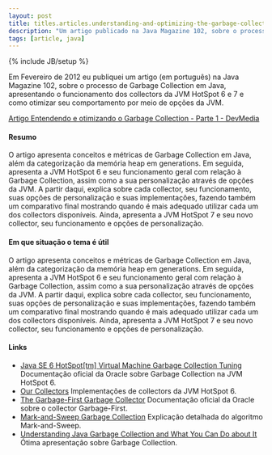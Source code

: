 ```yaml
---
layout: post
title: titles.articles.understanding-and-optimizing-the-garbage-collection-part-1
description: "Um artigo publicado na Java Magazine 102, sobre o processo de Garbage Collection em Java, apresentando o funcionamento dos collectors da JVM HotSpot 6 e 7 e como otimizar seu comportamento por meio de opções da JVM."
tags: [article, java]
---
```

{% include JB/setup %}

Em Fevereiro de 2012 eu publiquei um artigo (em português) na Java Magazine 102, sobre o processo de Garbage Collection em Java, apresentando o funcionamento dos collectors da JVM HotSpot 6 e 7 e como otimizar seu comportamento por meio de opções da JVM.

[Artigo Entendendo e otimizando o Garbage Collection - Parte 1 - DevMedia](http://www.devmedia.com.br/garbage-collection-entendendo-e-otimizando-revista-java-magazine-102-parte-1/24082)

#### Resumo
O artigo apresenta conceitos e métricas de Garbage Collection em Java, além da categorização da memória heap em generations. Em seguida, apresenta a JVM HotSpot 6 e seu funcionamento geral com relação à Garbage Collection, assim como a sua personalização através de opções da JVM. A partir daqui, explica sobre cada collector, seu funcionamento, suas opções de personalização e suas implementações, fazendo também um comparativo final mostrando quando é mais adequado utilizar cada um dos collectors disponíveis. Ainda, apresenta a JVM HotSpot 7 e seu novo collector, seu funcionamento e opções de personalização.

#### Em que situação o tema é útil
O artigo apresenta conceitos e métricas de Garbage Collection em Java, além da categorização da memória heap em generations. Em seguida, apresenta a JVM HotSpot 6 e seu funcionamento geral com relação à Garbage Collection, assim como a sua personalização através de opções da JVM. A partir daqui, explica sobre cada collector, seu funcionamento, suas opções de personalização e suas implementações, fazendo também um comparativo final mostrando quando é mais adequado utilizar cada um dos collectors disponíveis. Ainda, apresenta a JVM HotSpot 7 e seu novo collector, seu funcionamento e opções de personalização.

#### Links
 * [Java SE 6 HotSpot[tm] Virtual Machine Garbage Collection Tuning](http://www.oracle.com/technetwork/java/javase/gc-tuning-6-140523.html) Documentação oficial da Oracle sobre Garbage Collection na JVM HotSpot 6.
 * [Our Collectors](http://blogs.oracle.com/jonthecollector/entry/our_collectors) Implementações de collectors da JVM HotSpot 6.
 * [The Garbage-First Garbage Collector](http://www.oracle.com/technetwork/java/javase/tech/g1-intro-jsp-135488.html) Documentação oficial da Oracle sobre o collector Garbage-First.
 * [Mark-and-Sweep Garbage Collection](http://www.brpreiss.com/books/opus5/html/page424.html) Explicação detalhada do algoritmo Mark-and-Sweep.
 * [Understanding Java Garbage Collection and What You Can Do about It](http://www.infoq.com/presentations/Understanding-Java-Garbage-Collection) Ótima apresentação sobre Garbage Collection.
